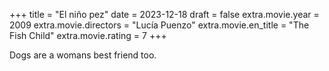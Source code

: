 +++
title = "El niño pez"
date = 2023-12-18
draft = false
extra.movie.year = 2009
extra.movie.directors = "Lucía Puenzo"
extra.movie.en_title = "The Fish Child"
extra.movie.rating = 7
+++

Dogs are a womans best friend too.<!-- more -->